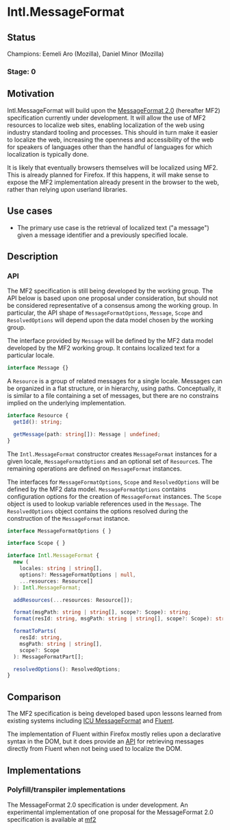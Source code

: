 # Intl.MessageFormat

## Status

Champions: Eemeli Aro (Mozilla), Daniel Minor (Mozilla)

### Stage: 0

## Motivation

Intl.MessageFormat will build upon the [MessageFormat 2.0](https://github.com/unicode-org/message-format-wg/) (hereafter MF2)
specification currently under development. It will allow the use of MF2 resources
to localize web sites, enabling localization of the web using industry standard tooling and
processes. This should in turn make it easier to localize the web, increasing the openness
and accessibility of the web for speakers of languages other than the handful of languages for
which localization is typically done.

It is likely that eventually browsers themselves will be localized using MF2. This is already
planned for Firefox. If this happens, it will make sense to expose the MF2 implementation
already present in the browser to the web, rather than relying upon userland libraries.

## Use cases

- The primary use case is the retrieval of localized text ("a message") given a message
  identifier and a previously specified locale.

## Description

### API

The MF2 specification is still being developed by the working group. The API below is based
upon one proposal under consideration, but should not be considered representative of a
consensus among the working group. In particular, the API shape of `MessageFormatOptions`,
`Message`, `Scope` and `ResolvedOptions` will depend upon the data model chosen by the
working group.

The interface provided by `Message` will be defined by the MF2 data model developed by
the MF2 working group. It contains localized text for a particular locale.

```ts
interface Message {}
```

A `Resource` is a group of related messages for a single locale. Messages can be organized
in a flat structure, or in hierarchy, using paths. Conceptually, it is similar to a file
containing a set of messages, but there are no constrains implied on the underlying
implementation.

```ts
interface Resource {
  getId(): string;

  getMessage(path: string[]): Message | undefined;
}
```

The `Intl.MessageFormat` constructor creates `MessageFormat` instances for a given locale,
`MessageFormatOptions` and an optional set of `Resource`s. The remaining operations are
defined on `MessageFormat` instances.

The interfaces for `MessageFormatOptions`, `Scope` and `ResolvedOptions` will be defined
by the MF2 data model. `MessageFormatOptions` contains configuration options for the
creation of `MessageFormat` instances. The `Scope` object is used to lookup variable
references used in the `Message`. The `ResolvedOptions` object contains the options
resolved during the construction of the `MessageFormat` instance.

```ts
interface MessageFormatOptions { }

interface Scope { }

interface Intl.MessageFormat {
  new (
    locales: string | string[],
    options?: MessageFormatOptions | null,
    ...resources: Resource[]
  ): Intl.MessageFormat;

  addResources(...resources: Resource[]);

  format(msgPath: string | string[], scope?: Scope): string;
  format(resId: string, msgPath: string | string[], scope?: Scope): string;

  formatToParts(
    resId: string,
    msgPath: string | string[],
    scope?: Scope
  ): MessageFormatPart[];

  resolvedOptions(): ResolvedOptions;
}
```

## Comparison

The MF2 specification is being developed based upon lessons learned from existing
systems including
[ICU MessageFormat](https://unicode-org.github.io/icu/userguide/format_parse/messages/) and [Fluent](https://projectfluent.org/).

The implementation of Fluent within Firefox mostly relies upon a declarative syntax in the
DOM, but it does provide an [API](https://firefox-source-docs.mozilla.org/l10n/fluent/tutorial.html#non-markup-localization)
for retrieving messages directly from Fluent when not being used to localize the DOM.

## Implementations

### Polyfill/transpiler implementations

The MessageFormat 2.0 specification is under development. An experimental implementation of one
proposal for the MessageFormat 2.0 specification is available at
[mf2](https://github.com/messageformat/messageformat/tree/mf2/packages/messageformat)
